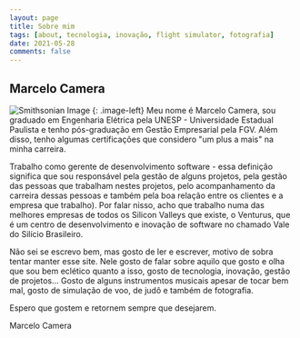 ```yaml
---
layout: page
title: Sobre mim
tags: [about, tecnologia, inovação, flight simulator, fotografia]
date: 2021-05-28
comments: false
---
```



## Marcelo Camera
![Smithsonian Image](https://i.imgur.com/RX71MUY.png)
{: .image-left}
Meu nome é Marcelo Camera, sou graduado em Engenharia Elétrica pela UNESP - Universidade Estadual Paulista e tenho pós-graduação em Gestão Empresarial pela FGV. Além disso, tenho algumas certificações que considero "um plus a mais" na minha carreira.

Trabalho como gerente de desenvolvimento software - essa definição significa que sou responsável pela gestão de alguns projetos, pela gestão das pessoas que trabalham nestes projetos, pelo acompanhamento da carreira dessas pessoas e também pela boa relação entre os clientes e a empresa que trabalho). Por falar nisso, acho que trabalho numa das melhores empresas de todos os Silicon Valleys que existe, o Venturus, que é um centro de desenvolvimento e inovação de software no chamado Vale do Silício Brasileiro.

Não sei se escrevo bem, mas gosto de ler e escrever, motivo de sobra tentar manter esse site. Nele gosto de falar sobre aquilo que gosto e olha que sou bem eclético quanto a isso, gosto de tecnologia, inovação, gestão de projetos... Gosto de alguns instrumentos musicais apesar de tocar bem mal, gosto de simulação de voo, de judô e também de fotografia.

Espero que gostem e retornem sempre que desejarem.

Marcelo Camera
